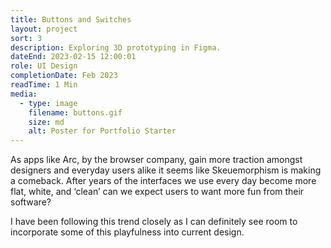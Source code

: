 ```yaml
---
title: Buttons and Switches
layout: project
sort: 3
description: Exploring 3D prototyping in Figma.
dateEnd: 2023-02-15 12:00:01
role: UI Design
completionDate: Feb 2023
readTime: 1 Min
media:
  - type: image
    filename: buttons.gif
    size: md
    alt: Poster for Portfolio Starter
---
```


As apps like Arc, by the browser company, gain more traction amongst designers and everyday users alike it seems like Skeuemorphism is making a comeback. After years of the interfaces we use every day become more flat, white, and ‘clean’ can we expect users to want more fun from their software?

I have been following this trend closely as I can definitely see room to incorporate some of this playfulness into current design.